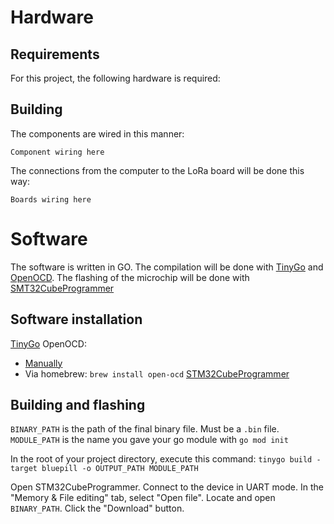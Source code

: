 # Hardware

## Requirements
For this project, the following hardware is required:
<!--TODO-->

## Building

The components are wired in this manner:

<!--TODO-->
    Component wiring here

The connections from the computer to the LoRa board will be done this way:

<!--TODO-->
    Boards wiring here

# Software

The software is written in GO.
The compilation will be done with [TinyGo](https://tinygo.org/) and [OpenOCD](https://openocd.org/).
The flashing of the microchip will be done with [SMT32CubeProgrammer](https://www.st.com/en/development-tools/stm32cubeprog.html)

## Software installation

[TinyGo](https://tinygo.org/getting-started/install/)
OpenOCD:
- [Manually](https://sourceforge.net/projects/openocd/files/latest/download)
- Via homebrew: `brew install open-ocd`
[STM32CubeProgrammer](https://www.st.com/en/development-tools/stm32cubeprog.html#get-software)

## Building and flashing

`BINARY_PATH` is the path of the final binary file. Must be a `.bin` file.
`MODULE_PATH` is the name you gave your go module with `go mod init`

In the root of your project directory, execute this command:
`tinygo build -target bluepill -o OUTPUT_PATH MODULE_PATH`

Open STM32CubeProgrammer.
Connect to the device in UART mode.
In the "Memory & File editing" tab, select "Open file".
Locate and open `BINARY_PATH`.
Click the "Download" button.
<!-- TODO: Insert SMT32 screengrab here. -->